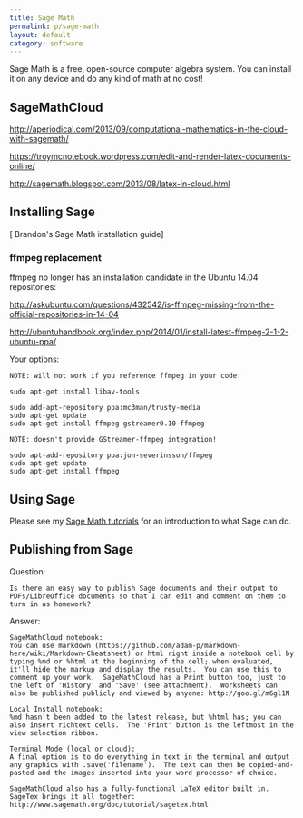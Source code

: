 ```yaml
---
title: Sage Math
permalink: p/sage-math
layout: default
category: software
---
```


Sage Math is a free, open-source computer algebra system. You can install it on any device and do any kind of math at no cost!

SageMathCloud
-------------

<http://aperiodical.com/2013/09/computational-mathematics-in-the-cloud-with-sagemath/>

<https://troymcnotebook.wordpress.com/edit-and-render-latex-documents-online/>

<http://sagemath.blogspot.com/2013/08/latex-in-cloud.html>

Installing Sage
---------------

\[ Brandon's Sage Math installation guide\]

### ffmpeg replacement

ffmpeg no longer has an installation candidate in the Ubuntu 14.04 repositories:

<http://askubuntu.com/questions/432542/is-ffmpeg-missing-from-the-official-repositories-in-14-04>

<http://ubuntuhandbook.org/index.php/2014/01/install-latest-ffmpeg-2-1-2-ubuntu-ppa/>

Your options:

    NOTE: will not work if you reference ffmpeg in your code!

    sudo apt-get install libav-tools

    sudo add-apt-repository ppa:mc3man/trusty-media
    sudo apt-get update
    sudo apt-get install ffmpeg gstreamer0.10-ffmpeg

    NOTE: doesn't provide GStreamer-ffmpeg integration!

    sudo apt-add-repository ppa:jon-severinsson/ffmpeg
    sudo apt-get update
    sudo apt-get install ffmpeg

Using Sage
----------

Please see my [Sage Math tutorials](http://sage.brandoncurtis.com) for an introduction to what Sage can do.

Publishing from Sage
--------------------

Question:

    Is there an easy way to publish Sage documents and their output to PDFs/LibreOffice documents so that I can edit and comment on them to turn in as homework?

Answer:

    SageMathCloud notebook:
    You can use markdown (https://github.com/adam-p/markdown-here/wiki/Markdown-Cheatsheet) or html right inside a notebook cell by typing %md or %html at the beginning of the cell; when evaluated, it'll hide the markup and display the results.  You can use this to comment up your work.  SageMathCloud has a Print button too, just to the left of 'History' and 'Save' (see attachment).  Worksheets can also be published publicly and viewed by anyone: http://goo.gl/m6gl1N

    Local Install notebook:
    %md hasn't been added to the latest release, but %html has; you can also insert richtext cells.  The 'Print' button is the leftmost in the view selection ribbon.

    Terminal Mode (local or cloud):
    A final option is to do everything in text in the terminal and output any graphics with .save('filename').  The text can then be copied-and-pasted and the images inserted into your word processor of choice.

    SageMathCloud also has a fully-functional LaTeX editor built in.  SageTex brings it all together: http://www.sagemath.org/doc/tutorial/sagetex.html
